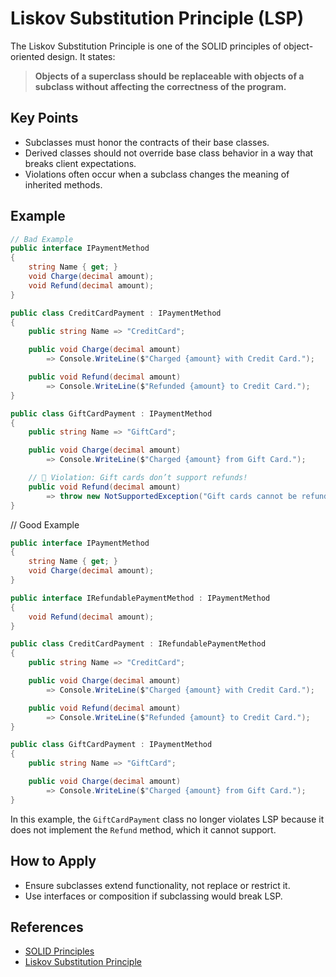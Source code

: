 # Liskov Substitution Principle (LSP)

The Liskov Substitution Principle is one of the SOLID principles of object-oriented design. It states:

> **Objects of a superclass should be replaceable with objects of a subclass without affecting the correctness of the program.**

## Key Points

- Subclasses must honor the contracts of their base classes.
- Derived classes should not override base class behavior in a way that breaks client expectations.
- Violations often occur when a subclass changes the meaning of inherited methods.

## Example

```csharp
// Bad Example
public interface IPaymentMethod
{
    string Name { get; }
    void Charge(decimal amount);
    void Refund(decimal amount);
}

public class CreditCardPayment : IPaymentMethod
{
    public string Name => "CreditCard";

    public void Charge(decimal amount) 
        => Console.WriteLine($"Charged {amount} with Credit Card.");

    public void Refund(decimal amount) 
        => Console.WriteLine($"Refunded {amount} to Credit Card.");
}

public class GiftCardPayment : IPaymentMethod
{
    public string Name => "GiftCard";

    public void Charge(decimal amount) 
        => Console.WriteLine($"Charged {amount} from Gift Card.");

    // 🚨 Violation: Gift cards don’t support refunds!
    public void Refund(decimal amount) 
        => throw new NotSupportedException("Gift cards cannot be refunded!");
}
```

// Good Example
```csharp
public interface IPaymentMethod
{
    string Name { get; }
    void Charge(decimal amount);
}

public interface IRefundablePaymentMethod : IPaymentMethod
{
    void Refund(decimal amount);
}

public class CreditCardPayment : IRefundablePaymentMethod
{
    public string Name => "CreditCard";

    public void Charge(decimal amount) 
        => Console.WriteLine($"Charged {amount} with Credit Card.");

    public void Refund(decimal amount) 
        => Console.WriteLine($"Refunded {amount} to Credit Card.");
}

public class GiftCardPayment : IPaymentMethod
{
    public string Name => "GiftCard";

    public void Charge(decimal amount) 
        => Console.WriteLine($"Charged {amount} from Gift Card.");
}
```

In this example, the `GiftCardPayment` class no longer violates LSP because it does not implement the `Refund` method, which it cannot support.

## How to Apply

- Ensure subclasses extend functionality, not replace or restrict it.
- Use interfaces or composition if subclassing would break LSP.

## References

- [SOLID Principles](https://en.wikipedia.org/wiki/SOLID)
- [Liskov Substitution Principle](https://en.wikipedia.org/wiki/Liskov_substitution_principle)
